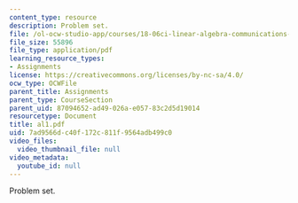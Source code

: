 ```yaml
---
content_type: resource
description: Problem set.
file: /ol-ocw-studio-app/courses/18-06ci-linear-algebra-communications-intensive-spring-2004/7ad9566dc40f172c811f9564adb499c0_al1.pdf
file_size: 55896
file_type: application/pdf
learning_resource_types:
- Assignments
license: https://creativecommons.org/licenses/by-nc-sa/4.0/
ocw_type: OCWFile
parent_title: Assignments
parent_type: CourseSection
parent_uid: 87094652-ad49-026a-e057-83c2d5d19014
resourcetype: Document
title: al1.pdf
uid: 7ad9566d-c40f-172c-811f-9564adb499c0
video_files:
  video_thumbnail_file: null
video_metadata:
  youtube_id: null
---
```

Problem set.